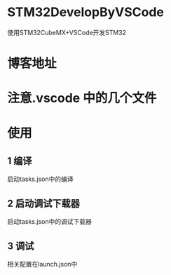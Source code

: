 # STM32DevelopByVSCode
使用STM32CubeMX+VSCode开发STM32

# 博客地址

# 注意.vscode 中的几个文件

# 使用
## 1 编译
启动tasks.json中的编译

## 2 启动调试下载器
启动tasks.json中的调试下载器

## 3 调试
相关配置在launch.json中